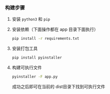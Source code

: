 ### 构建步骤

1. 安装 `python3` 和 `pip`

2. 安装依赖（下面操作都在 app 目录下面执行）

   ```bash
   pip install -r requirements.txt
   ```

3. 安装打包工具

   ```bash
   pip install pyinstaller
   ```

4. 构建可执行文件

   ```bash
   pyinstaller -F app.py
   ```

   成功之后即可在当前的 dist目录下找到可执行文件